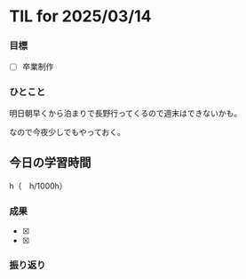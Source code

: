 # TIL for 2025/03/14

### 目標

- [ ] 卒業制作

### ひとこと

明日朝早くから泊まりで長野行ってくるので週末はできないかも。

なので今夜少しでもやっておく。

## 今日の学習時間

  h（　h/1000h）
  
### 成果

- [x]
- [x]
 
### 振り返り 

